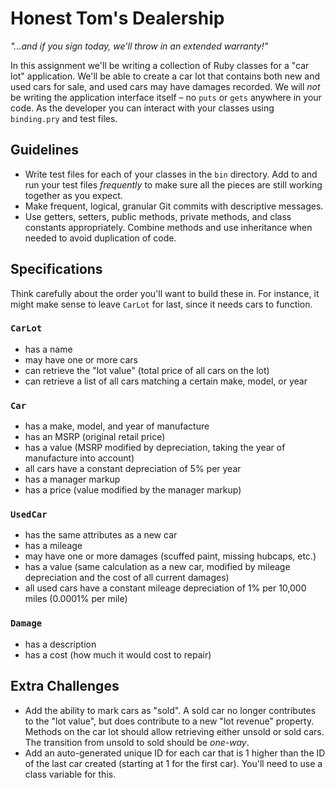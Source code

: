 # Honest Tom's Dealership

*"...and if you sign today, we'll throw in an extended warranty!"*

In this assignment we'll be writing a collection of Ruby classes for a "car lot" application. We'll be able to create a car lot that contains both new and used cars for sale, and used cars may have damages recorded. We will *not* be writing the application interface itself &ndash; no `puts` or `gets` anywhere in your code. As the developer you can interact with your classes using `binding.pry` and test files.

## Guidelines

* Write test files for each of your classes in the `bin` directory. Add to and run your test files *frequently* to make sure all the pieces are still working together as you expect.
* Make frequent, logical, granular Git commits with descriptive messages.
* Use getters, setters, public methods, private methods, and class constants appropriately. Combine methods and use inheritance when needed to avoid duplication of code.

## Specifications

Think carefully about the order you'll want to build these in. For instance, it might make sense to leave `CarLot` for last, since it needs cars to function.

### `CarLot`
* has a name
* may have one or more cars
* can retrieve the "lot value" (total price of all cars on the lot)
* can retrieve a list of all cars matching a certain make, model, or year

### `Car`
* has a make, model, and year of manufacture
* has an MSRP (original retail price)
* has a value (MSRP modified by depreciation, taking the year of manufacture into account)
* all cars have a constant depreciation of 5% per year
* has a manager markup
* has a price (value modified by the manager markup)

### `UsedCar`
* has the same attributes as a new car
* has a mileage
* may have one or more damages (scuffed paint, missing hubcaps, etc.)
* has a value (same calculation as a new car, modified by mileage depreciation and the cost of all current damages)
* all used cars have a constant mileage depreciation of 1% per 10,000 miles (0.0001% per mile)

### `Damage`
* has a description
* has a cost (how much it would cost to repair)

## Extra Challenges

* Add the ability to mark cars as "sold". A sold car no longer contributes to the "lot value", but does contribute to a new "lot revenue" property. Methods on the car lot should allow retrieving either unsold or sold cars. The transition from unsold to sold should be *one-way*.
* Add an auto-generated unique ID for each car that is 1 higher than the ID of the last car created (starting at 1 for the first car). You'll need to use a class variable for this.
